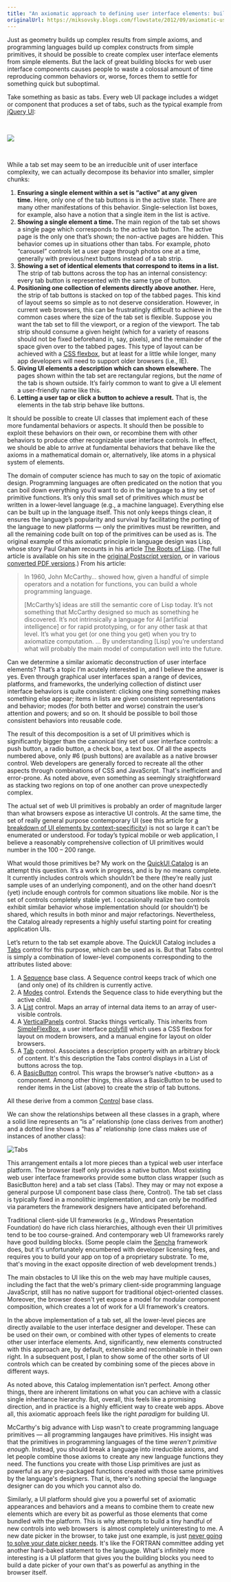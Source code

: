 ```yaml
---
title: "An axiomatic approach to defining user interface elements: building complex elements from simple ones"
originalUrl: https://miksovsky.blogs.com/flowstate/2012/09/axiomatic-user-interface-framework.html
---
```


<p>
  Just as geometry builds up complex results from simple axioms, and programming
  languages build up complex constructs from simple primitives, it should be
  possible to create complex user interface elements from simple elements. But
  the lack of great building blocks for web user interface components causes
  people to waste a colossal amount of time reproducing common behaviors or,
  worse, forces them to settle for something quick but suboptimal.
</p>
<p>
  Take something as basic as tabs. Every web UI package includes a widget or
  component that produces a set of tabs, such as the typical example from
  <a href="http://jqueryui.com">jQuery UI</a>:
</p>
<p>&#0160;</p>
<p>
  <img src="/images/flowstate/6a00d83451fb6769e2017d3bf49d7d970c-pi.png" />
</p>
<p>&#0160;</p>
<p>
  While a tab set may seem to be an irreducible unit of user interface
  complexity, we can actually decompose its behavior into smaller, simpler
  chunks:
</p>
<ol>
  <li>
    <strong
      >Ensuring a single element within a set is “active” at any given
      time.</strong
    >&#0160;Here, only one of the tab buttons is in the active state. There are
    many other manifestations of this behavior. Single-selection list boxes, for
    example, also have a notion that a single item in the list is active.
  </li>
  <li>
    <strong>Showing a single element a time. </strong>The main region of the tab
    set shows a single page which corresponds to the active tab button. The
    active page is the only one that’s shown; the non-active pages are hidden.
    This behavior comes up in situations other than tabs. For example, photo
    “carousel” controls let a user page through photos one at a time, generally
    with previous/next buttons instead of a tab strip.
  </li>
  <li>
    <strong
      >Showing a set of identical elements that correspond to items in a list. </strong
    >The strip of tab buttons across the top has an internal consistency: every
    tab button is represented with the same type of button.
  </li>
  <li>
    <strong
      >Positioning one collection of elements directly above another.</strong
    >
    Here, the strip of tab buttons is stacked on top of the tabbed pages. This
    kind of layout seems so simple as to not deserve consideration. However, in
    current web browsers, this can be frustratingly difficult to achieve in the
    common cases where the size of the tab set is flexible. Suppose you want the
    tab set to fill the viewport, or a region of the viewport. The tab strip
    should consume a given height (which for a variety of reasons should not be
    fixed beforehand in, say, pixels), and the remainder of the space given over
    to the tabbed pages. This type of layout can be achieved with a
    <a href="http://www.w3.org/TR/css3-flexbox/">CSS flexbox</a>, but at least
    for a little while longer, many app developers will need to support older
    browsers (i.e., IE).
  </li>
  <li>
    <strong>Giving UI elements a description which can shown elsewhere.</strong>
    The pages shown within the tab set are rectangular regions, but the
    <em>name</em> of the tab is shown outside. It’s fairly common to want to
    give a UI element a user-friendly name like this.
  </li>
  <li>
    <strong>Letting a user tap or click a button to achieve a result.</strong>
    That is, the elements in the tab strip behave like buttons.
  </li>
</ol>
<p>
  It should be possible to create UI classes that implement each of these more
  fundamental behaviors or aspects. It should then be possible to exploit these
  behaviors on their own, or recombine them with other behaviors to produce
  other recognizable user interface controls. In effect, we should be able to
  arrive at fundamental behaviors that behave like the axioms in a mathematical
  domain or, alternatively, like atoms in a physical system of elements.
</p>
<p>
  The domain of computer science has much to say on the topic of axiomatic
  design. Programming languages are often predicated on the notion that you can
  boil down everything you’d want to do in the language to a tiny set of
  primitive functions. It’s only this small set of primitives which
  <em>must </em>be written in a lower-level language (e.g., a machine language).
  Everything else can be built up in the language itself. This not only keeps
  things clean, it ensures the language’s popularity and survival by
  facilitating the porting of the language to new platforms — only the
  primitives must be rewritten, and all the remaining code built on top of the
  primitives can be used as is. The original example of this axiomatic principle
  in language design was Lisp, whose story Paul Graham recounts in his article
  <a href="http://www.paulgraham.com/rootsoflisp.html">The Roots of Lisp</a>.
  (The full article is available on his site in the
  <a href="http://lib.store.yahoo.net/lib/paulgraham/jmc.ps"
    >original Postscript version</a
  >, or in various
  <a href="http://www.scribd.com/doc/45120227/jmc">converted PDF versions</a>.)
  From his article:
</p>
<blockquote>
  <p>
    In 1960, John McCarthy… showed how, given a handful of simple operators and
    a notation for functions, you can build a whole programming language.
  </p>
  <p>
    [McCarthy’s] ideas are still the semantic core of Lisp today. It’s not
    something that McCarthy designed so much as something he discovered. It’s
    not intrinsically a language for AI [artificial intelligence] or for rapid
    prototyping, or for any other task at that level. It’s what you get (or one
    thing you get) when you try to axiomatize computation. … By understanding
    [Lisp] you’re understand what will probably the main model of computation
    well into the future.
  </p>
</blockquote>
<p>
  Can we determine a similar axiomatic deconstruction of user interface
  elements? That’s a topic I’m acutely interested in, and I believe the answer
  is yes. Even through graphical user interfaces span a range of devices,
  platforms, and frameworks, the underlying collection of distinct user
  interface behaviors is quite consistent: clicking one thing something makes
  something else appear; items in lists are given consistent representations and
  behavior; modes (for both better and worse) constrain the user’s attention and
  powers; and so on. It should be possible to boil those consistent behaviors
  into reusable code.
</p>
<p>
  The result of this decomposition is a set of UI primitives which is
  significantly bigger than the canonical tiny set of user interface controls: a
  push button, a radio button, a check box, a text box. Of all the aspects
  numbered above, only #6 (push buttons) are available as a native browser
  control. Web developers are generally forced to recreate all the other aspects
  through combinations of CSS and JavaScript. That&#39;s inefficient and
  error-prone. As noted above, even something as seemingly straightforward as
  stacking two regions on top of one another can prove unexpectedly complex.
</p>
<p>
  The actual set of web UI primitives is probably an order of magnitude larger
  than what browsers expose as interactive UI controls. At the same time, the
  set of really general purpose contemporary UI (see this article for
  <a
    href="/posts/2012/06-19-evidence-suggesting-more-than-half-of-web-app-ui-code-is-reinventing-results-already-achieved-many-times-before.html"
    >a breakdown of UI elements by context-specificity</a
  >) is not so large it can&#39;t be enumerated or understood. For today’s
  typical mobile or web application, I believe a reasonably comprehensive
  collection of UI primitives would number in the 100 – 200 range.
</p>
<p>
  What would those primitives be? My work on the
  <a href="http://quickui/catalog">QuickUI Catalog</a> is an attempt this
  question. It’s a work in progress, and is by no means complete. It currently
  includes controls which shouldn’t be there (they’re really just sample uses of
  an underlying component), and on the other hand doesn’t (yet) include enough
  controls for common situations like mobile. Nor is the set of controls
  completely stable yet. I occasionally realize two controls exhibit similar
  behavior whose implementation should (or shouldn’t) be shared, which results
  in both minor and major refactorings. Nevertheless, the Catalog already
  represents a highly useful starting point for creating application UIs.
</p>
<p>
  Let’s return to the tab set example above. The QuickUI Catalog includes a
  <a href="https://quickui.org/catalog/Tabs">Tabs</a> control for this purpose,
  which can be used as is. But that Tabs control is simply a combination of
  lower-level components corresponding to the attributes listed above:
</p>
<ol>
  <li>
    A <a href="https://quickui.org/catalog/Sequence">Sequence</a> base class. A
    Sequence control keeps track of which one (and only one) of its children is
    currently active.
  </li>
  <li>
    A <a href="https://quickui.org/catalog/Modes">Modes</a> control. Extends the
    Sequence class to hide everything but the active child.
  </li>
  <li>
    A <a href="https://quickui.org/catalog/List">List</a> control. Maps an array
    of internal data items to an array of user-visible controls.
  </li>
  <li>
    A
    <a href="https://quickui.org/catalog/VerticalPanels">VerticalPanels</a>
    control. Stacks things vertically. This inherits from
    <a href="https://quickui.org/catalog/SimpleFlexBox">SimpleFlexBox</a>, a
    user interface
    <a href="http://en.wikipedia.org/wiki/Polyfill">polyfill</a> which uses a
    CSS flexbox for layout on modern browsers, and a manual engine for layout on
    older browsers.
  </li>
  <li>
    A <a href="https://quickui.org/catalog/Tab">Tab</a> control. Associates a
    description property with an arbitrary block of content. It&#39;s this
    description the Tabs control displays in a List of buttons across the top.
  </li>
  <li>
    A <a href="https://quickui.org/catalog/BasicButton">BasicButton</a> control.
    This wraps the browser’s native &lt;button&gt; as a component. Among other
    things, this allows a BasicButton to be used to render items in the List
    (above) to create the strip of tab buttons.
  </li>
</ol>
<p>
  All these derive from a common
  <a href="https://quickui.org/catalog/Control">Control</a> base class.
</p>
<p>
  We can show the relationships between all these classes in a graph, where a
  solid line represents an “is a” relationship (one class derives from another)
  and a dotted line shows a “has a” relationship (one class makes use of
  instances of another class):
</p>
<p>
  <img
    alt="Tabs"
    src="/images/flowstate/6a00d83451fb6769e2017744a4ea90970d-800wi.png"
  />
</p>
<p>
  This arrangement entails a lot more pieces than a typical web user interface
  platform.&#0160;The browser itself only provides a native button. Most
  existing web user interface frameworks provide some button class wrapper (such
  as BasicButton here) and a tab set class (Tabs). They may or may not expose a
  general purpose UI component base class (here, Control). The tab set class is
  typically fixed in a monolithic implementation, and can only be modified via
  parameters the framework designers have anticipated beforehand.
</p>
<p>
  Traditional client-side UI frameworks (e.g., Windows Presentation Foundation)
  do have rich class hierarchies, although even their UI primitives tend to be
  too course-grained. And&#0160;contemporary web UI frameworks rarely have good
  building blocks. (Some people claim the
  <a href="http://www.sencha.com">Sencha</a> framework does, but it&#39;s
  unfortunately encumbered with developer licensing fees, and requires you to
  build your app on top of a proprietary substrate. To me, that&#39;s moving in
  the exact opposite direction of web development trends.)
</p>
<p>
  The main obstacles to UI like this on the web may have multiple causes,
  including the fact that the web&#39;s primary client-side programming language
  JavaScript, still has no native support for traditional object-oriented
  classes. Moreover, the browser doesn&#39;t yet expose a model for modular
  component composition, which creates a lot of work for a UI framework&#39;s
  creators.
</p>
<p>
  In the above implementation of a tab set, all the lower-level pieces are
  directly available to the user interface designer and developer. These can be
  used on their own, or combined with other types of elements to create other
  user interface elements. And, significantly, new elements constructed with
  this approach are, by default, extensible and recombinable in their own
  right.&#0160;In a subsequent post, I plan to show some of the other sorts of
  UI controls which can be created by combining some of the pieces above in
  different ways.
</p>
<p>
  As noted above, this Catalog implementation isn’t perfect. Among other things,
  there are inherent limitations on what you can achieve with a classic single
  inheritance hierarchy. But, overall, this feels like a promising direction,
  and in practice is a highly efficient way to create web apps. Above all, this
  axiomatic approach feels like the right <em>paradigm</em> for building UI.
</p>
<p>
  McCarthy&#39;s big advance with Lisp wasn&#39;t to create programming language
  primitives — all programming langauges have primitives. His insight was that
  the primitives in programming languages of the time&#0160;<em
    >weren&#39;t primitive enough</em
  >. Instead, you should break a language into irreducible axioms, and let
  people combine those axioms to create any new language functions they need.
  The functions you create with those Lisp primitives are just as powerful as
  any pre-packaged functions created with those same primitives by the
  language&#39;s designers. That is, there&#39;s nothing special the language
  designer can do you which you cannot also do.
</p>
<p>
  Similarly, a UI platform should give you a powerful set of axiomatic
  appearances and behaviors and a means to combine them to create new elements
  which are every bit as powerful as those elements that come bundled with the
  platform. This is why attempts to build a tiny handful of new controls into
  web browsers &#0160;is almost completely uninteresting to me. A new date
  picker in the browser, to take just one example, is just&#0160;<a
    href="/posts/2011/11-07-ui-control-of-the-week-straight-up-datecombobox-and-why-your-browser-wont-solve-your-date-picker-needs.html"
    target="_self"
    >never going to solve your date picker needs</a
  >. It&#39;s like the FORTRAN committee adding yet another hard-baked statement
  to the language. What&#39;s infinitely more interesting is a UI platform that
  gives you the building blocks you need to build a date picker of your own
  that&#39;s as powerful as anything in the browser itself.
</p>
